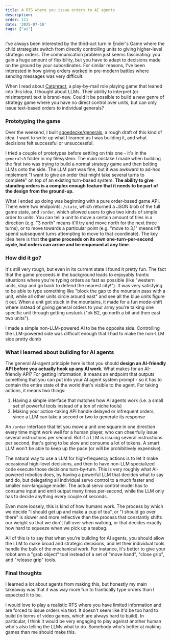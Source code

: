 ```yaml
---
title: A RTS where you issue orders to AI agents
description: 
order: 111
date: '2025-07-10'
tags: ["ai"]
---
```


I've always been interested by the third-act turn in Ender's Game where the child strategists switch from directly controlling units to giving higher-level strategic orders. The communication problem just seems fascinating: you gain a huge amount of flexibility, but you have to adapt to decisions made on the ground by your subordinates. For similar reasons, I've been interested in how giving orders [worked](https://acoup.blog/2022/06/03/collections-total-generalship-commanding-pre-modern-armies-part-ii-commands/) in pre-modern battles where sending messages was very difficult.

When I read about [Catphract](https://news.ycombinator.com/item?id=44320832), a play-by-mail role playing game that leaned into this idea, I thought about LLMs. Their ability to interpret (or misinterpret) text is brand-new. Could it be possible to build a new genre of strategy game where you have no direct control over units, but can only issue text-based orders to individual generals?

### Prototyping the game

Over the weekend, I built [sgoedecke/generals](https://github.com/sgoedecke/generals), a rough draft of this kind of idea. I want to write up what I learned as I was building it, and what decisions felt successful or unsuccessful.

I tried a couple of prototypes before settling on this one - it's in the `generals3` folder in my filesystem. The main mistake I made when building the first two was trying to build a normal strategy game and then bolting LLMs onto the side. The LLM part was fine, but it was awkward to ad-hoc implement "I want to give an order that might take several turns to complete" on top of an existing turn-based system. **The ability to give standing orders is a complex enough feature that it needs to be part of the design from the ground-up.**

What I ended up doing was beginning with a pure order-based game API. There were two endpoints: `/state`, which returned a JSON blob of the full game state, and `/order`, which allowed users to give two kinds of simple order to units. You can tell a unit to move a certain amount of tiles in a direction (e.g. "3 north" means it'll try and move north for the next three turns), or to move towards a particular point (e.g. "move to 3,1" means it'll spend subsequent turns attempting to move to that coordinate). The key idea here is that **the game proceeds on its own one-turn-per-second cycle, but orders can arrive and be enqueued at any time**.

### How did it go?

It's still very rough, but even in its current state I found it pretty fun. The fact that the game proceeds in the background leads to enjoyably frantic situations where you're typing orders as fast as possible (like "western units, stop and go back to defend the nearest city!"). It was very satisfying to be able to type something like "block the gap to the mountain pass with a unit, while all other units circle around east" and see all the blue units figure it out. When a unit got stuck in the mountains, it made for a fun mode-shift where instead of giving general orders to your army you're talking one specific unit through getting unstuck ("ok B2, go north a bit and then east two units").

I made a simple non-LLM-powered AI to be the opposite side. Controlling the LLM-powered side was difficult enough that I had to make the non-LLM side pretty dumb

### What I learned about building for AI agents

The general AI-agent principle here is that you should **design an AI-friendly API before you actually hook up any AI work**. What makes for an AI-friendly API? For getting information, it means an endpoint that outputs something that you can put into your AI agent system prompt - so it has to contain the entire state of the world that's visible to the agent. For taking actions, it means two things:

1. Having a simple interface that matches how AI agents work (i.e. a small set of powerful tools instead of a ton of niche tools)
2. Making your action-taking API handle delayed or infrequent orders, since a LLM can take a second or two to generate its response

An `/order` interface that let you move a unit one square in one direction every time might work well for a human player, who can cheerfully issue several instructions per second. But if a LLM is issuing several instructions per second, that's going to be slow and consume a lot of tokens. A smart LLM won't be able to keep up the pace (or will be prohibitively expensive).

The natural way to use a LLM for high-frequency actions is to let it make occasional high-level decisions, and then to have non-LLM specialized code execute those decisions turn-by-turn. This is very roughly what AI-powered robotics does, by having a powerful LLM that decides what to say and do, but delegating all individual servo control to a much faster and smaller non-language model. The actual servo control model has to consume input and emit output many times per-second, while the LLM only has to decide anything every couple of seconds.

Even more loosely, this is kind of how humans work. The process by which we decide "I should get up and make a cup of tea", or "I should go over there" is slower and more reflective than the process that constantly shifts our weight so that we don't fall over when walking, or that decides exactly how hard to squeeze when we pick up a teabag.

All of this is to say that when you're building for AI agents, you should allow the LLM to make broad and strategic decisions, and let their individual tools handle the bulk of the mechanical work. For instance, it's better to give your robot arm a "grab object" tool instead of a set of "move hand", "close grip", and "release grip" tools. 

### Final thoughts

I learned a lot about agents from making this, but honestly my main takeaway was that it was way more fun to frantically type orders than I expected it to be.

I would love to play a realistic RTS where you have limited information and are forced to issue orders via text. It doesn't seem like it'd be too hard to build (in terms of video games, which are always hard to build). In particular, I think it would be very engaging to play against another human who's also telling the LLMs what to do. Somebody who's better at making games than me should make this.